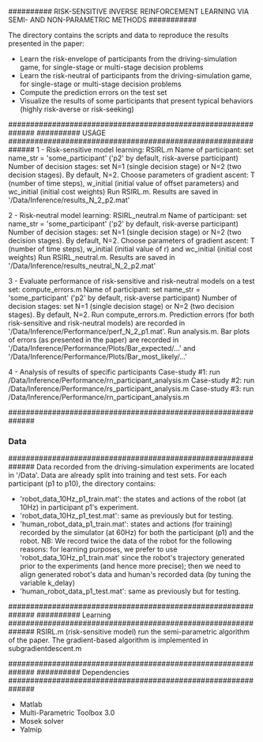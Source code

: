 ########## RISK-SENSITIVE INVERSE REINFORCEMENT LEARNING VIA SEMI- AND NON-PARAMETRIC METHODS ###########

The directory contains the scripts and data to reproduce the results presented in the paper:
- Learn the risk-envelope of participants from the driving-simulation game, for single-stage or multi-stage decision problems
- Learn the risk-neutral of participants from the driving-simulation game, for single-stage or multi-stage decision problems
- Compute the prediction errors on the test set
- Visualize the results of some participants that present typical behaviors (highly risk-averse or risk-seeking)

##############################################################
########## USAGE
##############################################################
1 - Risk-sensitive model learning: RSIRL.m
	Name of participant: set name_str = 'some_participant' ('p2' by default, risk-averse participant)
	Number of decision stages: set N=1 (single decision stage) or N=2 (two decision stages). By default, N=2.
	Choose parameters of gradient ascent: T (number of time steps), w_initial (initial value of offset parameters) and wc_initial (initial cost weights) 
	Run RSIRL.m. Results are saved in '/Data/Inference/results_N_2_p2.mat'

2 - Risk-neutral model learning: RSIRL_neutral.m
	Name of participant: set name_str = 'some_participant' ('p2' by default, risk-averse participant)
	Number of decision stages: set N=1 (single decision stage) or N=2 (two decision stages). By default, N=2.
	Choose parameters of gradient ascent: T (number of time steps), w_initial (initial value of r) and wc_initial (initial cost weights) 
	Run RSIRL_neutral.m. Results are saved in '/Data/Inference/results_neutral_N_2_p2.mat'

3 - Evaluate performance of risk-sensitive and risk-neutral models on a test set: compute_errors.m
	Name of participant: set name_str = 'some_participant' ('p2' by default, risk-averse participant)
	Number of decision stages: set N=1 (single decision stage) or N=2 (two decision stages). By default, N=2.
	Run compute_errors.m. Prediction errors (for both risk-sensitive and risk-neutral models) are recorded in '/Data/Inference/Performance/perf_N_2_p1.mat'.
	Run analysis.m. Bar plots of errors (as presented in the paper) are recorded in '/Data/Inference/Performance/Plots/Bar_expected/...' and '/Data/Inference/Performance/Plots/Bar_most_likely/...'

4 - Analysis of results of specific participants
	Case-study #1: run /Data/Inference/Performance/rn_participant_analysis.m
	Case-study #2: run /Data/Inference/Performance/rs_participant_analysis.m
	Case-study #3: run /Data/Inference/Performance/rn_participant_analysis.m

##############################################################
### Data
##############################################################
Data recorded from the driving-simulation experiments are located in '/Data'. Data are already split into training and test sets.
For each participant (p1 to p10), the directory contains:
- 'robot_data_10Hz_p1_train.mat': the states and actions of the robot (at 10Hz) in participant p1's experiment.
- 'robot_data_10Hz_p1_test.mat': same as previously but for testing.
- 'human_robot_data_p1_train.mat': states and actions (for training) recorded by the simulator (at 60Hz) for both the participant (p1) and the robot. 
NB: We record twice the data of the robot for the following reasons: for learning purposes, we prefer to use 'robot_data_10Hz_p1_train.mat' since the robot's trajectory generated prior to the experiments (and hence more precise); then we need to align generated robot's data and human's recorded data (by tuning the variable k_delay)
- 'human_robot_data_p1_test.mat': same as previously but for testing.

##############################################################
########## Learning
##############################################################
RSIRL.m (risk-sensitive model) run the semi-parametric algorithm of the paper. 
The gradient-based algorithm is implemented in subgradientdescent.m


##############################################################
########## Dependencies
##############################################################
- Matlab
- Multi-Parametric Toolbox 3.0
- Mosek solver
- Yalmip 
